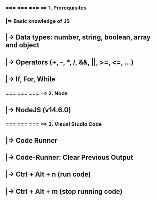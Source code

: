 ### === === === ==> 1. Prerequisites

### |=> Basic knowledge of JS
## |-> Data types: number, string, boolean, array and object
## |-> Operators (+, -, *, /, &&, ||, >=, <=, ...)
## |-> If, For, While

### === === === ==> 2. Node
## |-> NodeJS (v14.6.0)

### === === === ==> 3. Visual Studio Code
## |=> Code Runner
## |-> Code-Runner: Clear Previous Output
## |-> Ctrl + Alt + n (run code)
## |-> Ctrl + Alt + m (stop running code)

